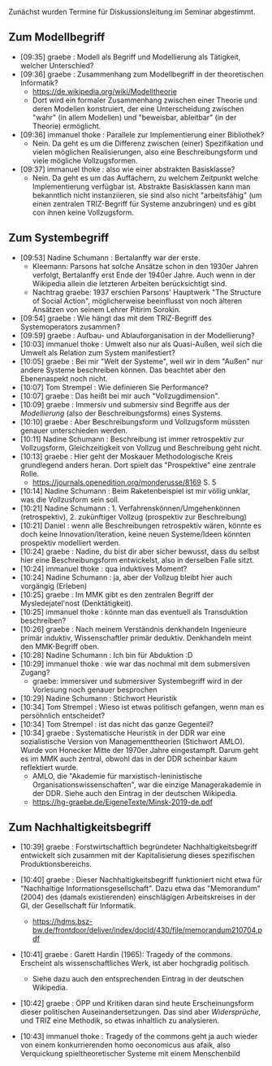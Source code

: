 Zunächst wurden Termine für Diskussionsleitung im Seminar abgestimmt. 

## Zum Modellbegriff
- [09:35] graebe : Modell als Begriff und Modellierung als Tätigkeit, welcher
  Unterschied?  
- [09:36] graebe : Zusammenhang zum Modellbegriff in der theoretischen
  Informatik? 
  - <https://de.wikipedia.org/wiki/Modelltheorie>
  - Dort wird ein formaler Zusammenhang zwischen einer Theorie und deren
    Modellen konstruiert, der eine Unterscheidung zwischen "wahr" (in allem
    Modellen) und "beweisbar, ableitbar" (in der Theorie) ermöglicht.
- [09:36] immanuel thoke : Parallele zur Implementierung einer Bibliothek?
  - Nein. Da geht es um die Differenz zwischen (einer) Spezifikation und
    vielen möglichen Realisierungen, also eine Beschreibungsform und viele
    mögliche Vollzugsformen.
- [09:37] immanuel thoke : also wie einer abstrakten Basisklasse?
  - Nein. Da geht es um das Auffächern, zu welchem Zeitpunkt welche
    Implementierung verfügbar ist.  Abstrakte Basisklassen kann man
    bekanntlich nicht instanziieren, sie sind also nicht "arbeitsfähig" (um
    einen zentralen TRIZ-Begriff für Systeme anzubringen) und es gibt con
    ihnen keine Vollzugsform.
## Zum Systembegriff
- [09:53] Nadine Schumann : Bertalanffy war der erste.
  - Kleemann: Parsons hat solche Ansätze schon in den 1930er Jahren verfolgt,
    Bertalanffy erst Ende der 1940er Jahre. Auch wenn in der Wikipedia allein
    die letzteren Arbeiten berücksichtigt sind.
  - Nachtrag graebe: 1937 erschien Parsons' Hauptwerk "The Structure of Social
    Action", möglicherweise beeinflusst von noch älteren Ansätzen von seinem
    Lehrer Pitirim Sorokin.
- [09:54] graebe : Wie hängt das mit dem TRIZ-Begriff des Systemoperators
  zusammen? 
- [09:59] graebe : Aufbau- und Ablauforganisation in der Modellierung?
- [10:03] immanuel thoke : Umwelt also nur als Quasi-Außen, weil sich die
  Umwelt als Relation zum System manifestiert? 
- [10:05] graebe : Bei mir "Welt der Systeme", weil wir in dem "Außen" nur
  andere Systeme beschreiben können. Das beachtet aber den Ebenenaspekt noch
  nicht. 
- [10:07] Tom Strempel : Wie definieren Sie Performance?
- [10:07] graebe : Das heißt bei mir auch "Vollzugdimension".
- [10:09] graebe : Immersiv und submersiv sind Begriffe aus der _Modellierung_
  (also der Beschreibungsforms) eines Systems. 
- [10:10] graebe : Aber Beschreibungsform und Vollzugsform müssten genauer
  unterschieden werden. 
- [10:11] Nadine Schumann : Beschreibung ist immer retrospektiv zur
  Vollzugsform, Gleichzeitigkeit von Vollzug und Beschreibung geht nicht. 
- [10:13] graebe : Hier geht der Moskauer Methodologische Kreis grundlegend
  anders heran.  Dort spielt das "Prospektive" eine zentrale Rolle.
  - <https://journals.openedition.org/monderusse/8169> S. 5
- [10:14] Nadine Schumann : Beim Raketenbeispiel ist mir völlig unklar, was
  die Vollzusform sein soll. 
- [10:21] Nadine Schumann : 1. Verfahrenskönnen/Umgehenkönnen
  (retrospektiv), 2. zukünftiger Vollzug (prospektiv zur Beschreibung) 
- [10:21] Daniel : wenn alle Beschreibungen retrospektiv wären, könnte es doch
  keine Innovation/Iteration, keine neuen Systeme/Ideen könnten prospektiv
  modelliert werden. 
- [10:24] graebe : Nadine, du bist dir aber sicher bewusst, dass du selbst
  hier eine Beschreibungsform entwickelst, also in derselben Falle sitzt. 
- [10:24] immanuel thoke : qua induktives Moment?
- [10:24] Nadine Schumann : ja, aber der Vollzug bleibt hier auch vorgängig
  (Erleben) 
- [10:25] graebe : Im MMK gibt es den zentralen Begriff der Mysledejatel'nost
  (Denktätigkeit). 
- [10:25] immanuel thoke : könnte man das eventuell als Transduktion
  beschreiben? 
- [10:26] graebe : Nach meinem Verständnis denkhandeln Ingenieure primär
  induktiv, Wissenschaftler primär deduktiv. Denkhandeln meint den MMK-Begriff
  oben.  
- [10:28] Nadine Schumann : Ich bin für Abduktion :D
- [10:29] immanuel thoke : wie war das nochmal mit dem submersiven Zugang?
  - graebe: immersiver und submersiver Systembegriff wird in der Vorlesung
    noch genauer besprochen 
- [10:29] Nadine Schumann : Stichwort Heuristik
- [10:34] Tom Strempel : Wieso ist etwas politisch gefangen, wenn man es
  persöhnlich entscheidet? 
- [10:34] Tom Strempel : ist das nicht das ganze Gegenteil?
- [10:34] graebe : Systematische Heuristik in der DDR war eine sozialistische
  Version von Managementtheorien (Stichwort AMLO). Wurde von Honecker Mitte
  der 1970er Jahre eingestampft. Darum geht es im MMK auch zentral, obwohl das
  in der DDR scheinbar kaum reflektiert wurde.
  - AMLO, die "Akademie für marxistisch-leninistische
    Organisationswissenschaften", war die einzige Managerakademie in der DDR.
    Siehe auch den Eintrag in der deutschen Wikipedia.
  - <https://hg-graebe.de/EigeneTexte/Minsk-2019-de.pdf>

## Zum Nachhaltigkeitsbegriff
- [10:39] graebe : Forstwirtschaftlich begründeter Nachhaltigkeitsbegriff
  entwickelt sich zusammen mit der Kapitalisierung dieses spezifischen
  Produktionsbereichs.
  
- [10:40] graebe : Dieser Nachhaltigkeitsbegriff funktioniert nicht etwa für
  "Nachhaltige Informationsgesellschaft". Dazu etwa das "Memorandum" (2004)
  des (damals existierenden) einschlägigen Arbeitskreises in der GI, der
  Gesellschaft für Informatik.
  - <https://hdms.bsz-bw.de/frontdoor/deliver/index/docId/430/file/memorandum210704.pdf>
- [10:41] graebe : Garett Hardin (1965): Tragedy of the commons. Erscheint als
  wissenschaftliches Werk, ist aber hochgradig politisch.
  - Siehe dazu auch den entsprechenden Eintrag in der deutschen Wikipedia.
- [10:42] graebe : ÖPP und Kritiken daran sind heute Erscheinungsform dieser
  politischen Auseinandersetzungen. Das sind aber _Widersprüche_, und TRIZ
  eine Methodik, so etwas inhaltlich zu analysieren.
- [10:43] immanuel thoke : Tragedy of the commons geht ja auch wieder von
  einem konkurrierenden homo oeconomicus aus afaik, also Verquickung
  spieltheoretischer Systeme mit einem Menschenbild
